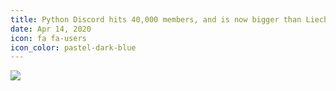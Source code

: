 ```yaml
---
title: Python Discord hits 40,000 members, and is now bigger than Liechtenstein.
date: Apr 14, 2020
icon: fa fa-users
icon_color: pastel-dark-blue
---
```


![](https://raw.githubusercontent.com/python-discord/branding/main/wallpapers/bigger%20than%20liechtenstein/pydis%20postcard.png)
